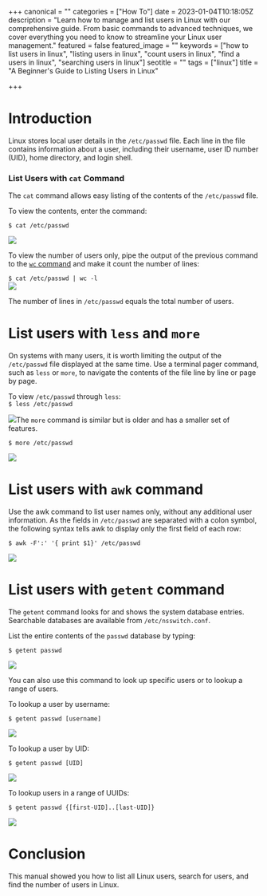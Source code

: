 +++
canonical = ""
categories = ["How To"]
date = 2023-01-04T10:18:05Z
description = "Learn how to manage and list users in Linux with our comprehensive guide. From basic commands to advanced techniques, we cover everything you need to know to streamline your Linux user management."
featured = false
featured_image = ""
keywords = ["how to list users in linux", "listing users in linux", "count users in linux", "find a users in linux", "searching users in linux"]
seotitle = ""
tags = ["linux"]
title = "A Beginner's Guide to Listing Users in Linux"

+++
# Introduction

Linux stores local user details in the `/etc/passwd` file. Each line in the file contains information about a user, including their username, user ID number (UID), home directory, and login shell.

### List Users with `cat` Command

The `cat` command allows easy listing of the contents of the `/etc/passwd` file.

To view the contents, enter the command:

`$ cat /etc/passwd`

![](/uploads/2023-01-04-etc-passwrd-cat.png)

To view the number of users only, pipe the output of the previous command to the [`wc` command](/posts/count-files-directories-linux/) and make it count the number of lines:

`$ cat /etc/passwd | wc -l`  
![](/uploads/2023-01-04-cat-passwd-wc.png)

The number of lines in `/etc/passwd` equals the total number of users.

# List users with `less` and `more`

On systems with many users, it is worth limiting the output of the `/etc/passwd` file displayed at the same time. Use a terminal pager command, such as `less` or `more`, to navigate the contents of the file line by line or page by page.

To view `/etc/passwd` through `less`:  
`$ less /etc/passwd`

![](/uploads/2023-01-04-etc-passwd-less.png)The `more` command is similar but is older and has a smaller set of features.

`$ more /etc/passwd`

![](/uploads/2023-01-04-etc-passwd-more.png)

# List users with `awk` command

Use the awk command to list user names only, without any additional user information. As the fields in `/etc/passwd` are separated with a colon symbol, the following syntax tells awk to display only the first field of each row:

`$ awk -F':' '{ print $1}' /etc/passwd`

![](/uploads/2023-01-04-etc-passwd-awk.png)

# List users with `getent` command

The `getent` command looks for and shows the system database entries. Searchable databases are available from `/etc/nsswitch.conf`.

List the entire contents of the `passwd` database by typing:

`$ getent passwd`

![](/uploads/2023-01-04-etc-passwd-getent.png)

You can also use this command  to look up specific users or to lookup a range of users.

To lookup a user by username:

`$ getent passwd [username]`

![](/uploads/2023-01-04-etc-passwd-getent-username.png)

To lookup a user by UID:

`$ getent passwd [UID]`

![](/uploads/2023-01-04-etc-passwd-uid.png)

To lookup users in a range of UUIDs:

`$ getent passwd {[first-UID]..[last-UID]}`

![](/uploads/2023-01-04-etc-passwd-range.png)

# Conclusion

This manual showed you how to list all Linux users, search for users, and find the number of users in Linux.